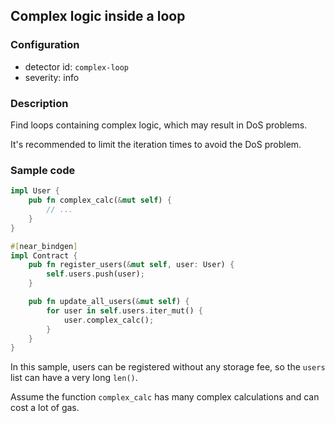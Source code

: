 ## Complex logic inside a loop

### Configuration

* detector id: `complex-loop`
* severity: info

### Description

Find loops containing complex logic, which may result in DoS problems.

It's recommended to limit the iteration times to avoid the DoS problem.

### Sample code

```rust
impl User {
    pub fn complex_calc(&mut self) {
        // ...
    }
}

#[near_bindgen]
impl Contract {
    pub fn register_users(&mut self, user: User) {
        self.users.push(user);
    }

    pub fn update_all_users(&mut self) {
        for user in self.users.iter_mut() {
            user.complex_calc();
        }
    }
}
```

In this sample, users can be registered without any storage fee, so the `users` list can have a very long `len()`.

Assume the function `complex_calc` has many complex calculations and can cost a lot of gas.


